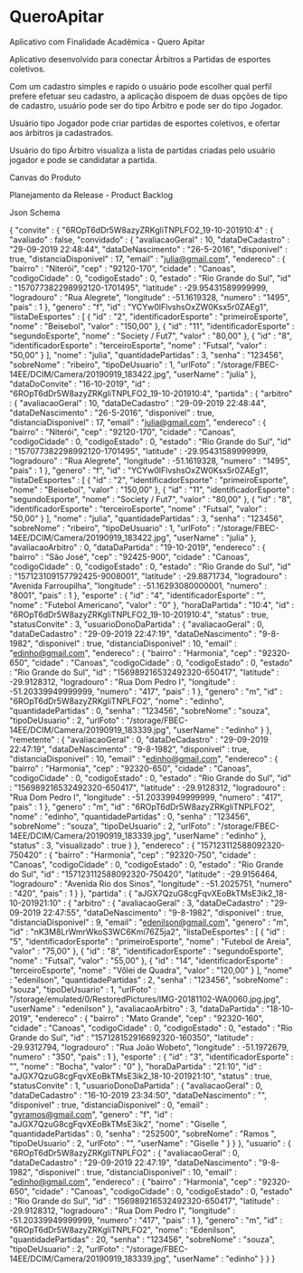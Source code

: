 # QueroApitar
Aplicativo com Finalidade Acadêmica - Quero Apitar

Aplicativo desenvolvido para conectar Árbitros a Partidas de esportes coletivos.

Com um cadastro simples e rapido o usuário pode escolher qual perfil prefere efetuar seu cadastro, a aplicação dispoem de duas opções de 
tipo de cadastro, usuário pode ser do tipo Árbitro e pode ser do tipo Jogador.

Usuário tipo Jogador pode criar partidas de esportes coletivos, e ofertar aos árbitros ja cadastrados.

Usuário do tipo Árbitro visualiza a lista de partidas criadas pelo usuário jogador e pode se candidatar a partida.

Canvas do Produto 

Planejamento da Release - Product Backlog


Json Schema 

{
  "convite" : {
    "6ROpT6dDr5W8azyZRKgliTNPLFO2_19-10-201910:4" : {
      "avaliado" : false,
      "convidado" : {
        "avaliacaoGeral" : 10,
        "dataDeCadastro" : "29-09-2019 22:48:44",
        "dataDeNascimento" : "26-5-2016",
        "disponivel" : true,
        "distanciaDisponivel" : 17,
        "email" : "julia@gmail.com",
        "endereco" : {
          "bairro" : "Niterói",
          "cep" : "92120-170",
          "cidade" : "Canoas",
          "codigoCidade" : 0,
          "codigoEstado" : 0,
          "estado" : "Rio Grande do Sul",
          "id" : "157077382298992120-1701495",
          "latitude" : -29.95431589999999,
          "logradouro" : "Rua Alegrete",
          "longitude" : -51.1619328,
          "numero" : "1495",
          "pais" : 1
        },
        "genero" : "f",
        "id" : "YCYw0lFlvshsOxZW0Ksx5r0ZAEg1",
        "listaDeEsportes" : [ {
          "id" : "2",
          "identificadorEsporte" : "primeiroEsporte",
          "nome" : "Beisebol",
          "valor" : "150,00"
        }, {
          "id" : "11",
          "identificadorEsporte" : "segundoEsporte",
          "nome" : "Society / Fut7",
          "valor" : "80,00"
        }, {
          "id" : "8",
          "identificadorEsporte" : "terceiroEsporte",
          "nome" : "Futsal",
          "valor" : "50,00"
        } ],
        "nome" : "julia",
        "quantidadePartidas" : 3,
        "senha" : "123456",
        "sobreNome" : "ribeiro",
        "tipoDeUsuario" : 1,
        "urlFoto" : "/storage/FBEC-14EE/DCIM/Camera/20190919_183422.jpg",
        "userName" : "julia"
      },
      "dataDoConvite" : "16-10-2019",
      "id" : "6ROpT6dDr5W8azyZRKgliTNPLFO2_19-10-201910:4",
      "partida" : {
        "arbitro" : {
          "avaliacaoGeral" : 10,
          "dataDeCadastro" : "29-09-2019 22:48:44",
          "dataDeNascimento" : "26-5-2016",
          "disponivel" : true,
          "distanciaDisponivel" : 17,
          "email" : "julia@gmail.com",
          "endereco" : {
            "bairro" : "Niterói",
            "cep" : "92120-170",
            "cidade" : "Canoas",
            "codigoCidade" : 0,
            "codigoEstado" : 0,
            "estado" : "Rio Grande do Sul",
            "id" : "157077382298992120-1701495",
            "latitude" : -29.95431589999999,
            "logradouro" : "Rua Alegrete",
            "longitude" : -51.1619328,
            "numero" : "1495",
            "pais" : 1
          },
          "genero" : "f",
          "id" : "YCYw0lFlvshsOxZW0Ksx5r0ZAEg1",
          "listaDeEsportes" : [ {
            "id" : "2",
            "identificadorEsporte" : "primeiroEsporte",
            "nome" : "Beisebol",
            "valor" : "150,00"
          }, {
            "id" : "11",
            "identificadorEsporte" : "segundoEsporte",
            "nome" : "Society / Fut7",
            "valor" : "80,00"
          }, {
            "id" : "8",
            "identificadorEsporte" : "terceiroEsporte",
            "nome" : "Futsal",
            "valor" : "50,00"
          } ],
          "nome" : "julia",
          "quantidadePartidas" : 3,
          "senha" : "123456",
          "sobreNome" : "ribeiro",
          "tipoDeUsuario" : 1,
          "urlFoto" : "/storage/FBEC-14EE/DCIM/Camera/20190919_183422.jpg",
          "userName" : "julia"
        },
        "avaliacaoArbitro" : 0,
        "dataDaPartida" : "19-10-2019",
        "endereco" : {
          "bairro" : "São José",
          "cep" : "92425-900",
          "cidade" : "Canoas",
          "codigoCidade" : 0,
          "codigoEstado" : 0,
          "estado" : "Rio Grande do Sul",
          "id" : "157123109157792425-9008001",
          "latitude" : -29.8871734,
          "logradouro" : "Avenida Farroupilha",
          "longitude" : -51.16293080000001,
          "numero" : "8001",
          "pais" : 1
        },
        "esporte" : {
          "id" : "4",
          "identificadorEsporte" : "",
          "nome" : "Futebol Americano",
          "valor" : "0"
        },
        "horaDaPartida" : "10:4",
        "id" : "6ROpT6dDr5W8azyZRKgliTNPLFO2_19-10-201910:4",
        "status" : true,
        "statusConvite" : 3,
        "usuarioDonoDaPartida" : {
          "avaliacaoGeral" : 0,
          "dataDeCadastro" : "29-09-2019 22:47:19",
          "dataDeNascimento" : "9-8-1982",
          "disponivel" : true,
          "distanciaDisponivel" : 10,
          "email" : "edinho@gmail.com",
          "endereco" : {
            "bairro" : "Harmonia",
            "cep" : "92320-650",
            "cidade" : "Canoas",
            "codigoCidade" : 0,
            "codigoEstado" : 0,
            "estado" : "Rio Grande do Sul",
            "id" : "156989216532492320-650417",
            "latitude" : -29.9128312,
            "logradouro" : "Rua Dom Pedro I",
            "longitude" : -51.20339949999999,
            "numero" : "417",
            "pais" : 1
          },
          "genero" : "m",
          "id" : "6ROpT6dDr5W8azyZRKgliTNPLFO2",
          "nome" : "edinho",
          "quantidadePartidas" : 0,
          "senha" : "123456",
          "sobreNome" : "souza",
          "tipoDeUsuario" : 2,
          "urlFoto" : "/storage/FBEC-14EE/DCIM/Camera/20190919_183339.jpg",
          "userName" : "edinho"
        }
      },
      "remetente" : {
        "avaliacaoGeral" : 0,
        "dataDeCadastro" : "29-09-2019 22:47:19",
        "dataDeNascimento" : "9-8-1982",
        "disponivel" : true,
        "distanciaDisponivel" : 10,
        "email" : "edinho@gmail.com",
        "endereco" : {
          "bairro" : "Harmonia",
          "cep" : "92320-650",
          "cidade" : "Canoas",
          "codigoCidade" : 0,
          "codigoEstado" : 0,
          "estado" : "Rio Grande do Sul",
          "id" : "156989216532492320-650417",
          "latitude" : -29.9128312,
          "logradouro" : "Rua Dom Pedro I",
          "longitude" : -51.20339949999999,
          "numero" : "417",
          "pais" : 1
        },
        "genero" : "m",
        "id" : "6ROpT6dDr5W8azyZRKgliTNPLFO2",
        "nome" : "edinho",
        "quantidadePartidas" : 0,
        "senha" : "123456",
        "sobreNome" : "souza",
        "tipoDeUsuario" : 2,
        "urlFoto" : "/storage/FBEC-14EE/DCIM/Camera/20190919_183339.jpg",
        "userName" : "edinho"
      },
      "status" : 3,
      "visualizado" : true
    }
  },
  "endereco" : {
    "157123112588092320-750420" : {
      "bairro" : "Harmonia",
      "cep" : "92320-750",
      "cidade" : "Canoas",
      "codigoCidade" : 0,
      "codigoEstado" : 0,
      "estado" : "Rio Grande do Sul",
      "id" : "157123112588092320-750420",
      "latitude" : -29.9156464,
      "logradouro" : "Avenida Rio dos Sinos",
      "longitude" : -51.2025751,
      "numero" : "420",
      "pais" : 1
    }
  },
  "partida" : {
    "aJGX7QzuG8cgFqvXEoBkTMsE3ik2_18-10-201921:10" : {
      "arbitro" : {
        "avaliacaoGeral" : 3,
        "dataDeCadastro" : "29-09-2019 22:47:55",
        "dataDeNascimento" : "9-8-1982",
        "disponivel" : true,
        "distanciaDisponivel" : 9,
        "email" : "edenilson@gmail.com",
        "genero" : "m",
        "id" : "nK3M8LrWmrWkoS3WC6Kmi76Z5ja2",
        "listaDeEsportes" : [ {
          "id" : "5",
          "identificadorEsporte" : "primeiroEsporte",
          "nome" : "Futebol de Areia",
          "valor" : "75,00"
        }, {
          "id" : "8",
          "identificadorEsporte" : "segundoEsporte",
          "nome" : "Futsal",
          "valor" : "55,00"
        }, {
          "id" : "14",
          "identificadorEsporte" : "terceiroEsporte",
          "nome" : "Vôlei de Quadra",
          "valor" : "120,00"
        } ],
        "nome" : "edenilson",
        "quantidadePartidas" : 2,
        "senha" : "123456",
        "sobreNome" : "souza",
        "tipoDeUsuario" : 1,
        "urlFoto" : "/storage/emulated/0/RestoredPictures/IMG-20181102-WA0060.jpg.jpg",
        "userName" : "edenilson"
      },
      "avaliacaoArbitro" : 3,
      "dataDaPartida" : "18-10-2019",
      "endereco" : {
        "bairro" : "Mato Grande",
        "cep" : "92320-160",
        "cidade" : "Canoas",
        "codigoCidade" : 0,
        "codigoEstado" : 0,
        "estado" : "Rio Grande do Sul",
        "id" : "157128152916692320-160350",
        "latitude" : -29.9312794,
        "logradouro" : "Rua João Wobeto",
        "longitude" : -51.1972679,
        "numero" : "350",
        "pais" : 1
      },
      "esporte" : {
        "id" : "3",
        "identificadorEsporte" : "",
        "nome" : "Bocha",
        "valor" : "0"
      },
      "horaDaPartida" : "21:10",
      "id" : "aJGX7QzuG8cgFqvXEoBkTMsE3ik2_18-10-201921:10",
      "status" : true,
      "statusConvite" : 1,
      "usuarioDonoDaPartida" : {
        "avaliacaoGeral" : 0,
        "dataDeCadastro" : "16-10-2019 23:34:50",
        "dataDeNascimento" : "",
        "disponivel" : true,
        "distanciaDisponivel" : 0,
        "email" : "gyramos@gmail.com",
        "genero" : "f",
        "id" : "aJGX7QzuG8cgFqvXEoBkTMsE3ik2",
        "nome" : "Giselle ",
        "quantidadePartidas" : 0,
        "senha" : "252500",
        "sobreNome" : "Ramos ",
        "tipoDeUsuario" : 2,
        "urlFoto" : "",
        "userName" : "Giselle "
      }
    }
  },
  "usuario" : {
    "6ROpT6dDr5W8azyZRKgliTNPLFO2" : {
      "avaliacaoGeral" : 0,
      "dataDeCadastro" : "29-09-2019 22:47:19",
      "dataDeNascimento" : "9-8-1982",
      "disponivel" : true,
      "distanciaDisponivel" : 10,
      "email" : "edinho@gmail.com",
      "endereco" : {
        "bairro" : "Harmonia",
        "cep" : "92320-650",
        "cidade" : "Canoas",
        "codigoCidade" : 0,
        "codigoEstado" : 0,
        "estado" : "Rio Grande do Sul",
        "id" : "156989216532492320-650417",
        "latitude" : -29.9128312,
        "logradouro" : "Rua Dom Pedro I",
        "longitude" : -51.20339949999999,
        "numero" : "417",
        "pais" : 1
      },
      "genero" : "m",
      "id" : "6ROpT6dDr5W8azyZRKgliTNPLFO2",
      "nome" : "Edenilson",
      "quantidadePartidas" : 20,
      "senha" : "123456",
      "sobreNome" : "souza",
      "tipoDeUsuario" : 2,
      "urlFoto" : "/storage/FBEC-14EE/DCIM/Camera/20190919_183339.jpg",
      "userName" : "edinho"
    }
  }
}







